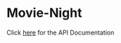 # Movie-Night

Click <a href="https://abdelrahmanhamdyy.github.io/Movie-Night-API-Documentation/">here</a> for the API Documentation
